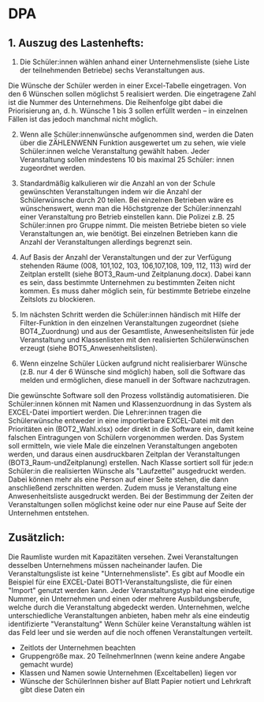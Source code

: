 # DPA

## 1. Auszug des Lastenhefts: 

1.	Die Schüler:innen wählen anhand einer Unternehmensliste (siehe Liste der teilnehmenden Betriebe) sechs Veranstaltungen aus.

Die Wünsche der Schüler werden in einer Excel-Tabelle eingetragen. Von den 6 Wünschen sollen möglichst 5 realisiert werden. Die eingetragene Zahl ist die Nummer des Unternehmens. Die Reihenfolge gibt dabei die Priorisierung an, d. h. Wünsche 1 bis 3 sollen erfüllt werden – in einzelnen Fällen ist das jedoch manchmal nicht möglich.

2.	Wenn alle Schüler:innenwünsche aufgenommen sind, werden die Daten über die ZÄHLENWENN Funktion ausgewertet um zu sehen, wie viele Schüler:innen welche Veranstaltung gewählt haben. Jeder Veranstaltung sollen mindestens 10 bis maximal 25 Schüler: innen zugeordnet werden. 

3.	Standardmäßig kalkulieren wir die Anzahl an von der Schule gewünschten Veranstaltungen indem wir die Anzahl der Schülerwünsche durch 20 teilen. Bei einzelnen Betrieben wäre es wünschenswert, wenn man die Höchstgrenze der Schüler:innenzahl einer Veranstaltung pro Betrieb einstellen kann. Die Polizei z.B. 25 Schüler:innen pro Gruppe nimmt. Die meisten Betriebe bieten so viele Veranstaltungen an, wie benötigt. Bei einzelnen Betrieben kann die Anzahl der Veranstaltungen allerdings begrenzt sein. 

4.	Auf Basis der Anzahl der Veranstaltungen und der zur Verfügung stehenden Räume (008, 101,102, 103, 106,107,108, 109, 112, 113) wird der Zeitplan erstellt (siehe BOT3_Raum-und Zeitplanung.docx). Dabei kann es sein, dass bestimmte Unternehmen zu bestimmten Zeiten nicht kommen. Es muss daher möglich sein, für bestimmte Betriebe einzelne Zeitslots zu blockieren.


5.	Im nächsten Schritt werden die Schüler:innen händisch mit Hilfe der Filter-Funktion in den einzelnen Veranstaltungen zugeordnet (siehe BOT4_Zuordnung) und aus der Gesamtliste, Anwesenheitslisten für jede Veranstaltung und Klassenlisten mit den realisierten Schülerwünschen erzeugt (siehe BOT5_Anwesenheitslisten). 


6.	Wenn einzelne Schüler Lücken aufgrund nicht realisierbarer Wünsche (z.B. nur 4 der 6 Wünsche sind möglich) haben, soll die Software das melden und ermöglichen, diese manuell in der Software nachzutragen.

Die gewünschte Software soll den Prozess vollständig automatisieren. Die Schüler:innen können mit Namen und Klassenzuordnung in das System als EXCEL-Datei importiert werden. Die Lehrer:innen tragen die Schülerwünsche entweder in eine importierbare EXCEL-Datei mit den Prioritäten ein (BOT2_Wahl.xlsx) oder direkt in die Software ein, damit keine falschen Eintragungen von Schülern vorgenommen werden. Das System soll ermitteln, wie viele Male die einzelnen Veranstaltungen angeboten werden, und daraus einen ausdruckbaren Zeitplan der Veranstaltungen (BOT3_Raum-undZeitplanung) erstellen. Nach Klasse sortiert soll für jede:n Schüler:in die realisierten Wünsche als "Laufzettel" ausgedruckt werden. Dabei können mehr als eine Person auf einer Seite stehen, die dann anschließend zerschnitten werden. Zudem muss je Veranstaltung eine Anwesenheitsliste ausgedruckt werden. 
Bei der Bestimmung der Zeiten der Veranstaltungen sollen möglichst keine oder nur eine Pause auf Seite der Unternehmen entstehen.

## Zusätzlich: 

Die Raumliste wurden mit Kapazitäten versehen.
Zwei Veranstaltungen desselben Unternehmens müssen nacheinander laufen.
Die Veranstaltungsliste ist keine "Unternehmensliste". Es gibt auf Moodle ein Beispiel für eine EXCEL-Datei BOT1-Veranstaltungsliste, die für einen "Import" genutzt werden kann. Jeder Veranstaltungstyp hat eine eindeutige Nummer, ein Unternehmen und einen oder mehrere Ausbildungsberufe, welche durch die Veranstaltung abgedeckt werden. Unternehmen, welche unterschiedliche Veranstaltungen anbieten, haben mehr als eine eindeutig identifizierte "Veranstaltung"
Wenn Schüler keine Veranstaltung wählen ist das Feld leer und sie werden auf die noch offenen Veranstaltungen verteilt.
- Zeitlots der Unternehmen beachten
- Gruppengröße max. 20 TeilnehmerInnen (wenn keine andere Angabe gemacht wurde)
- Klassen und Namen sowie Unternehmen (Exceltabellen) liegen vor
- Wünsche der SchülerInnen bisher auf Blatt Papier notiert und Lehrkraft gibt diese Daten ein
 

